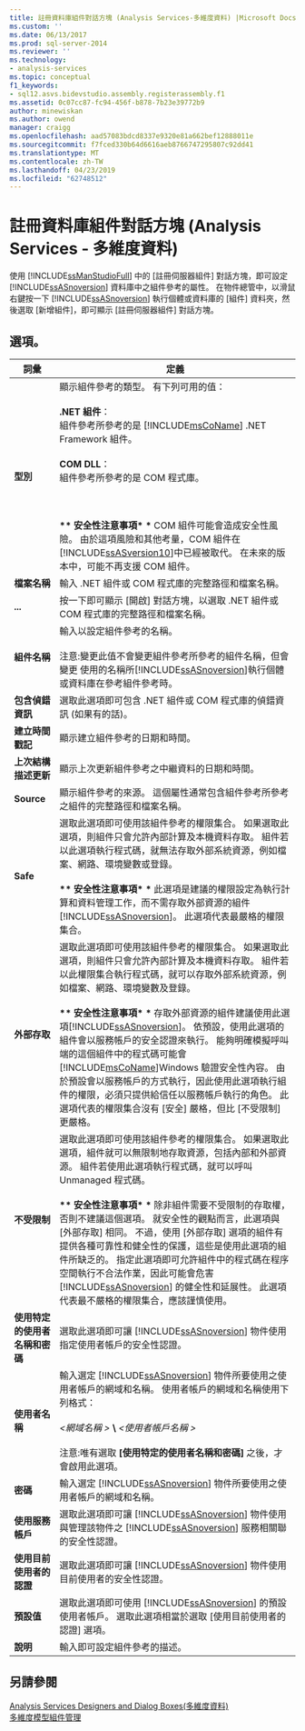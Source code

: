 ```yaml
---
title: 註冊資料庫組件對話方塊 (Analysis Services-多維度資料) |Microsoft Docs
ms.custom: ''
ms.date: 06/13/2017
ms.prod: sql-server-2014
ms.reviewer: ''
ms.technology:
- analysis-services
ms.topic: conceptual
f1_keywords:
- sql12.asvs.bidevstudio.assembly.registerassembly.f1
ms.assetid: 0c07cc87-fc94-456f-b878-7b23e39772b9
author: minewiskan
ms.author: owend
manager: craigg
ms.openlocfilehash: aad57083bdcd8337e9320e81a662bef12888011e
ms.sourcegitcommit: f7fced330b64d6616aeb8766747295807c92dd41
ms.translationtype: MT
ms.contentlocale: zh-TW
ms.lasthandoff: 04/23/2019
ms.locfileid: "62748512"
---
```

# <a name="register-database-assembly-dialog-box-analysis-services---multidimensional-data"></a>註冊資料庫組件對話方塊 (Analysis Services - 多維度資料)
  使用 [!INCLUDE[ssManStudioFull](../includes/ssmanstudiofull-md.md)] 中的 [註冊伺服器組件] 對話方塊，即可設定 [!INCLUDE[ssASnoversion](../includes/ssasnoversion-md.md)] 資料庫中之組件參考的屬性。 在物件總管中，以滑鼠右鍵按一下 [!INCLUDE[ssASnoversion](../includes/ssasnoversion-md.md)] 執行個體或資料庫的 [組件] 資料夾，然後選取 [新增組件]，即可顯示 [註冊伺服器組件] 對話方塊。  
  
## <a name="options"></a>選項。  
  
|詞彙|定義|  
|----------|----------------|  
|**型別**|顯示組件參考的類型。 有下列可用的值：<br /><br /> **.NET 組件**： <br />                      組件參考所參考的是 [!INCLUDE[msCoName](../includes/msconame-md.md)] .NET Framework 組件。<br /><br /> **COM DLL**： <br />                      組件參考所參考的是 COM 程式庫。<br /><br /> <br /><br /> **\*\* 安全性注意事項\* \***  COM 組件可能會造成安全性風險。 由於這項風險和其他考量，COM 組件在 [!INCLUDE[ssASversion10](../includes/ssasversion10-md.md)]中已經被取代。 在未來的版本中，可能不再支援 COM 組件。|  
|**檔案名稱**|輸入 .NET 組件或 COM 程式庫的完整路徑和檔案名稱。|  
|**...**|按一下即可顯示 [開啟] 對話方塊，以選取 .NET 組件或 COM 程式庫的完整路徑和檔案名稱。|  
|**組件名稱**|輸入以設定組件參考的名稱。<br /><br /> 注意:變更此值不會變更組件參考所參考的組件名稱，但會變更 使用的名稱所[!INCLUDE[ssASnoversion](../includes/ssasnoversion-md.md)]執行個體或資料庫在參考組件參考時。|  
|**包含偵錯資訊**|選取此選項即可包含 .NET 組件或 COM 程式庫的偵錯資訊 (如果有的話)。|  
|**建立時間戳記**|顯示建立組件參考的日期和時間。|  
|**上次結構描述更新**|顯示上次更新組件參考之中繼資料的日期和時間。|  
|**Source**|顯示組件參考的來源。 這個屬性通常包含組件參考所參考之組件的完整路徑和檔案名稱。|  
|**Safe**|選取此選項即可使用該組件參考的權限集合。 如果選取此選項，則組件只會允許內部計算及本機資料存取。 組件若以此選項執行程式碼，就無法存取外部系統資源，例如檔案、網路、環境變數或登錄。<br /><br /> **\*\* 安全性注意事項\* \*** 此選項是建議的權限設定為執行計算和資料管理工作，而不需存取外部資源的組件[!INCLUDE[ssASnoversion](../includes/ssasnoversion-md.md)]。 此選項代表最嚴格的權限集合。|  
|**外部存取**|選取此選項即可使用該組件參考的權限集合。 如果選取此選項，則組件只會允許內部計算及本機資料存取。 組件若以此權限集合執行程式碼，就可以存取外部系統資源，例如檔案、網路、環境變數及登錄。<br /><br /> **\*\* 安全性注意事項\* \*** 存取外部資源的組件建議使用此選項[!INCLUDE[ssASnoversion](../includes/ssasnoversion-md.md)]。 依預設，使用此選項的組件會以服務帳戶的安全認證來執行。 能夠明確模擬呼叫端的這個組件中的程式碼可能會[!INCLUDE[msCoName](../includes/msconame-md.md)]Windows 驗證安全性內容。 由於預設會以服務帳戶的方式執行，因此使用此選項執行組件的權限，必須只提供給信任以服務帳戶執行的角色。 此選項代表的權限集合沒有 [安全] 嚴格，但比 [不受限制] 更嚴格。|  
|**不受限制**|選取此選項即可使用該組件參考的權限集合。 如果選取此選項，組件就可以無限制地存取資源，包括內部和外部資源。 組件若使用此選項執行程式碼，就可以呼叫 Unmanaged 程式碼。<br /><br /> **\*\* 安全性注意事項\* \*** 除非組件需要不受限制的存取權，否則不建議這個選項。 就安全性的觀點而言，此選項與 [外部存取] 相同。 不過，使用 [外部存取] 選項的組件有提供各種可靠性和健全性的保護，這些是使用此選項的組件所缺乏的。 指定此選項即可允許組件中的程式碼在程序空間執行不合法作業，因此可能會危害 [!INCLUDE[ssASnoversion](../includes/ssasnoversion-md.md)] 的健全性和延展性。 此選項代表最不嚴格的權限集合，應該謹慎使用。|  
|**使用特定的使用者名稱和密碼**|選取此選項即可讓 [!INCLUDE[ssASnoversion](../includes/ssasnoversion-md.md)] 物件使用指定使用者帳戶的安全性認證。|  
|**使用者名稱**|輸入選定 [!INCLUDE[ssASnoversion](../includes/ssasnoversion-md.md)] 物件所要使用之使用者帳戶的網域和名稱。 使用者帳戶的網域和名稱使用下列格式：<br /><br /> *\<網域名稱 >* **\\** *\<使用者帳戶名稱 >*<br /><br /> 注意:唯有選取 **[使用特定的使用者名稱和密碼]** 之後，才會啟用此選項。|  
|**密碼**|輸入選定 [!INCLUDE[ssASnoversion](../includes/ssasnoversion-md.md)] 物件所要使用之使用者帳戶的網域和名稱。|  
|**使用服務帳戶**|選取此選項即可讓 [!INCLUDE[ssASnoversion](../includes/ssasnoversion-md.md)] 物件使用與管理該物件之 [!INCLUDE[ssASnoversion](../includes/ssasnoversion-md.md)] 服務相關聯的安全性認證。|  
|**使用目前使用者的認證**|選取此選項即可讓 [!INCLUDE[ssASnoversion](../includes/ssasnoversion-md.md)] 物件使用目前使用者的安全性認證。|  
|**預設值**|選取此選項即可使用 [!INCLUDE[ssASnoversion](../includes/ssasnoversion-md.md)] 的預設使用者帳戶。 選取此選項相當於選取 [使用目前使用者的認證] 選項。|  
|**說明**|輸入即可設定組件參考的描述。|  
  
## <a name="see-also"></a>另請參閱  
 [Analysis Services Designers and Dialog Boxes&#40;多維度資料&#41;](analysis-services-designers-and-dialog-boxes-multidimensional-data.md)   
 [多維度模型組件管理](multidimensional-models/multidimensional-model-assemblies-management.md)  
  
  
